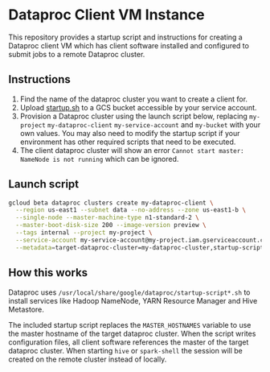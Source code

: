 # Dataproc Client VM Instance

This repository provides a startup script and instructions for creating a Dataproc client VM which has client software installed and configured to submit jobs to a remote Dataproc cluster.

## Instructions

1. Find the name of the dataproc cluster you want to create a client for.
2. Upload [startup.sh](startup.sh) to a GCS bucket accessible by your service account.
3. Provision a Dataproc cluster using the launch script below, replacing `my-project` `my-dataproc-client` `my-service-account` and `my-bucket` with your own values. You may also need to modify the startup script if your environment has other required scripts that need to be executed.
4. The client dataproc cluster will show an error `Cannot start master: NameNode is not running` which can be ignored.

## Launch script

```sh
gcloud beta dataproc clusters create my-dataproc-client \
  --region us-east1 --subnet data --no-address --zone us-east1-b \
  --single-node --master-machine-type n1-standard-2 \
  --master-boot-disk-size 200 --image-version preview \
  --tags internal --project my-project \
  --service-account my-service-account@my-project.iam.gserviceaccount.com \
  --metadata=target-dataproc-cluster=my-dataproc-cluster,startup-script-url=gs://my-bucket/startup.sh
```


## How this works

Dataproc uses `/usr/local/share/google/dataproc/startup-script*.sh` to install services like Hadoop NameNode, YARN Resource Manager and Hive Metastore.

The included startup script replaces the `MASTER_HOSTNAMES` variable to use the master hostname of the target dataproc cluster. When the script writes configuration files, all client software references the master of the target dataproc cluster. When starting `hive` or `spark-shell` the session will be created on the remote cluster instead of locally.
